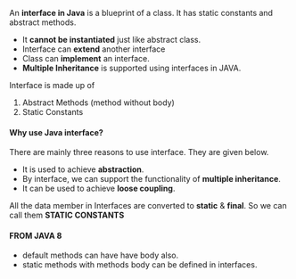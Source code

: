 An **interface in Java** is a blueprint of a class. It has static constants and abstract methods.

- It **cannot be instantiated** just like abstract class.
- Interface can **extend** another interface
- Class can **implement** an interface.
- **Multiple Inheritance** is supported using interfaces in JAVA. 

Interface is made up of 
1. Abstract Methods (method without body)
2. Static Constants

#### Why use Java interface?

There are mainly three reasons to use interface. They are given below.

- It is used to achieve **abstraction**.
- By interface, we can support the functionality of **multiple inheritance**.
- It can be used to achieve **loose coupling**.

All the data member in Interfaces are converted to **static** & **final**. So we can call them **STATIC CONSTANTS**


#### FROM JAVA 8
- default methods can have have body also.
- static methods with methods body can be defined in interfaces.